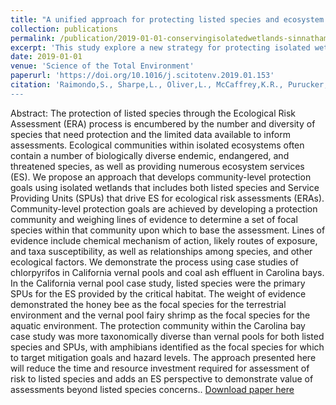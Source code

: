 ```yaml
---
title: "A unified approach for protecting listed species and ecosystem services in isolated wetlands using community-level protection goals"
collection: publications
permalink: /publication/2019-01-01-conservingisolatedwetlands-sinnathambyetal
excerpt: 'This study explore a new strategy for protecting isolated wetlands and habitats.'
date: 2019-01-01
venue: 'Science of the Total Environment'
paperurl: 'https://doi.org/10.1016/j.scitotenv.2019.01.153'
citation: 'Raimondo,S., Sharpe,L., Oliver,L., McCaffrey,K.R., Purucker,S,T., Sinnathamby,S., and J. M. Minucci. (2019).&quot; A unified approach for protecting listed species and ecosystem services in isolated wetlands using community-level protection goals.&quot; <i> Science of The Total Environment</i>. 11(1). 
---
```

Abstract: The protection of listed species through the Ecological Risk Assessment (ERA) process is encumbered by the number and diversity of species that need protection and the limited data available to inform assessments. Ecological communities within isolated ecosystems often contain a number of biologically diverse endemic, endangered, and threatened species, as well as providing numerous ecosystem services (ES). We propose an approach that develops community-level protection goals using isolated wetlands that includes both listed species and Service Providing Units (SPUs) that drive ES for ecological risk assessments (ERAs). Community-level protection goals are achieved by developing a protection community and weighing lines of evidence to determine a set of focal species within that community upon which to base the assessment. Lines of evidence include chemical mechanism of action, likely routes of exposure, and taxa susceptibility, as well as relationships among species, and other ecological factors. We demonstrate the process using case studies of chlorpyrifos in California vernal pools and coal ash effluent in Carolina bays. In the California vernal pool case study, listed species were the primary SPUs for the ES provided by the critical habitat. The weight of evidence demonstrated the honey bee as the focal species for the terrestrial environment and the vernal pool fairy shrimp as the focal species for the aquatic environment. The protection community within the Carolina bay case study was more taxonomically diverse than vernal pools for both listed species and SPUs, with amphibians identified as the focal species for which to target mitigation goals and hazard levels. The approach presented here will reduce the time and resource investment required for assessment of risk to listed species and adds an ES perspective to demonstrate value of assessments beyond listed species concerns..
[Download paper here](https://doi.org/10.1016/j.scitotenv.2019.01.153)